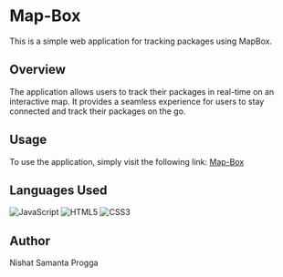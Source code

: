 # Map-Box

This is a simple web application for tracking packages using MapBox.

## Overview

The application allows users to track their packages in real-time on an interactive map. It provides a seamless experience for users to stay connected and track their packages on the go.

## Usage

To use the application, simply visit the following link: [Map-Box](https://samanthaprogga.github.io/map-box/)

## Languages Used

![JavaScript](https://img.shields.io/badge/CODE-JAVASCRIPT-blue?style=for-the-badge
)
![HTML5](https://img.shields.io/badge/WEB-HTML-blue?style=for-the-badge
)
![CSS3](https://img.shields.io/badge/WEB-CSS-blue?style=for-the-badge
)

## Author

Nishat Samanta Progga


